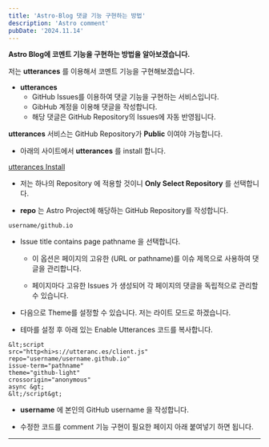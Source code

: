 ```yaml
---
title: 'Astro-Blog 댓글 기능 구현하는 방법'
description: 'Astro comment'
pubDate: '2024.11.14'
---
```


**Astro Blog에 코멘트 기능을 구현하는 방법을 알아보겠습니다.**

저는 **utterances** 를 이용해서 코멘트 기능을 구현해보겠습니다.

- **utterances**
  - GitHub Issues를 이용하여 댓글 기능을 구현하는 서비스입니다.
  - GibHub 계정을 이용해 댓글을 작성합니다.
  - 해당 댓글은 GitHub Repository의 Issues에 자동 반영됩니다.

**utterances** 서비스는 GitHub Repository가 **Public** 이여야 가능합니다.

- 아래의 사이트에서 **utterances** 를 install 합니다.

[utterances Install](https://github.com/apps/utterances)

- 저는 하나의 Repository 에 적용할 것이니 **Only Select Repository** 를 선택합니다.

- **repo** 는 Astro Project에 해당하는 GitHub Repository를 작성합니다.

`username/github.io`

- Issue title contains page pathname 을 선택합니다.

  - 이 옵션은 페이지의 고유한 (URL or pathname)를 이슈 제목으로 사용하여 댓글을 관리합니다.

  - 페이지마다 고유한 Issues 가 생성되어 각 페이지의 댓글을 독립적으로 관리할 수 있습니다.

- 다음으로 Theme를 설정할 수 있습니다. 저는 라이트 모드로 하겠습니다.

- 테마를 설정 후 아래 있는 Enable Utterances 코드를 복사합니다.

```
&lt;script
src="http<hi>s://utteranc.es/client.js"
repo="username/username.github.io"
issue-term="pathname"
theme="github-light"
crossorigin="anonymous"
async &gt;
&lt;/script&gt;
```

- **username** 에 본인의 GitHub username 을 작성합니다.

- 수정한 코드를 comment 기능 구현이 필요한 페이지 아래 붙여넣기 하면 됩니다.

---

<style>
h1 {
    font-size: 2em;
    margin-bottom: 20px;
}


</style>

<script
  src="https://utteranc.es/client.js"
  repo="tjsgh1217/tjsgh1217.github.io"
  issue-term="pathname"
  theme="github-light"
  crossorigin="anonymous"
  async
></script>
